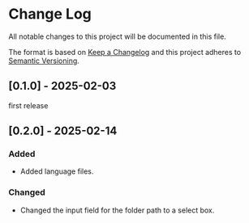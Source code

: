 
# Change Log
All notable changes to this project will be documented in this file.

The format is based on [Keep a Changelog](http://keepachangelog.com/)
and this project adheres to [Semantic Versioning](http://semver.org/).

## [0.1.0] - 2025-02-03

first release

## [0.2.0] - 2025-02-14

### Added
- Added language files. 

### Changed
- Changed the input field for the folder path to a select box.
